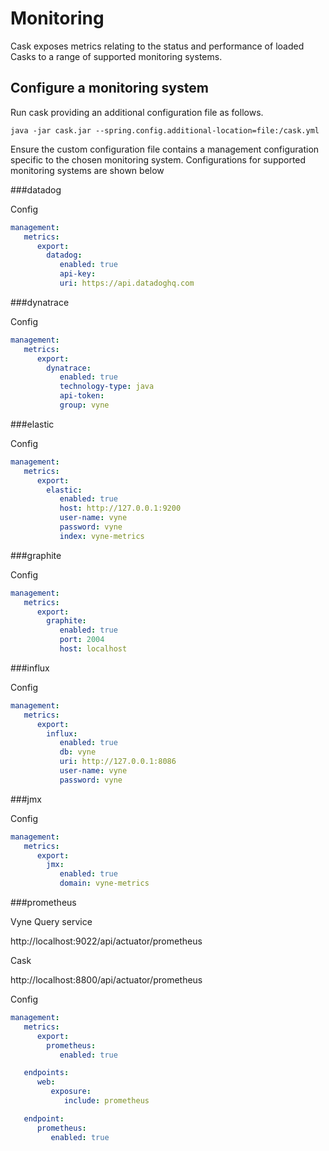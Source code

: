 # Monitoring

Cask exposes metrics relating to the status and performance of loaded Casks to a range of supported monitoring systems.

## Configure a monitoring system

Run cask providing an additional configuration file as follows.

```shell
java -jar cask.jar --spring.config.additional-location=file:/cask.yml
```

Ensure the custom configuration file contains a management configuration specific to the chosen monitoring system.  Configurations for 
supported monitoring systems are shown below

###datadog

Config
```yaml
management:
   metrics:
      export:
        datadog:
           enabled: true
           api-key:
           uri: https://api.datadoghq.com
```

###dynatrace

Config
```yaml
management:
   metrics:
      export:
        dynatrace:
           enabled: true
           technology-type: java
           api-token:
           group: vyne
```

###elastic

Config
```yaml
management:
   metrics:
      export:
        elastic:
           enabled: true
           host: http://127.0.0.1:9200
           user-name: vyne
           password: vyne
           index: vyne-metrics
```

###graphite

Config
```yaml
management:
   metrics:
      export:
        graphite:
           enabled: true
           port: 2004
           host: localhost
```

###influx

Config
```yaml
management:
   metrics:
      export:
        influx:
           enabled: true
           db: vyne
           uri: http://127.0.0.1:8086
           user-name: vyne
           password: vyne
```

###jmx

Config
```yaml
management:
   metrics:
      export:
        jmx:
           enabled: true
           domain: vyne-metrics
```

###prometheus

Vyne Query service

http://localhost:9022/api/actuator/prometheus

Cask

http://localhost:8800/api/actuator/prometheus

Config
```yaml
management:
   metrics:
      export:
        prometheus:
           enabled: true

   endpoints:
      web:
         exposure:
            include: prometheus

   endpoint:
      prometheus:
         enabled: true
```